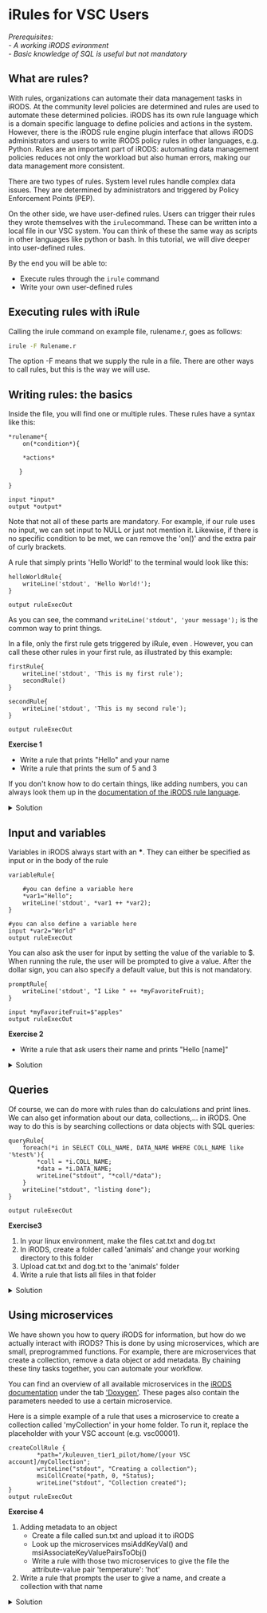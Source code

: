 # iRules for VSC Users

*Prerequisites:*       
*- A working iRODS evironment*   
*- Basic knowledge of SQL is useful but not mandatory*  


## What are rules?
With rules, organizations can automate their data management tasks in iRODS. At the community level policies are determined and rules are used to automate these determined policies. iRODS has its own rule language which is a domain specific language to define policies and actions in the system. However, there is the iRODS rule engine plugin interface that allows iRODS administrators and users to write iRODS policy rules in other languages, e.g. Python. Rules are an important part of iRODS: automating data management policies reduces not only the workload but also human errors, making our data management more consistent.

There are two types of rules. System level rules handle complex data issues. They are determined by administrators and triggered by Policy Enforcement Points (PEP). 

On the other side, we have user-defined rules. Users can trigger their rules they wrote themselves with the `irule`command. These can be written into a local file in our VSC system. You can think of these the same way as scripts in other languages like python or bash. In this tutorial, we will dive deeper into user-defined rules.

By the end you will be able to:
* Execute rules through the `irule` command    
* Write your own user-defined rules


## Executing rules with iRule
Calling the irule command on example file, rulename.r, goes as follows:

```sh
irule -F Rulename.r
```
The option -F means that we supply the rule in a file. There are other ways to call rules, but this is the way we will use.


## Writing rules: the basics
Inside the file, you will find one or multiple rules. These rules have a syntax like this:

```
*rulename*{
    on(*condition*){
    
    *actions*
    
   }

}

input *input*
output *output*
```
Note that not all of these parts are mandatory. For example, if our rule uses no input, we can set input to NULL or just not mention it. Likewise, if there is no specific condition to be met, we can remove the 'on()' and the extra pair of curly brackets.

A rule that simply prints 'Hello World!' to the terminal would look like this:

```
helloWorldRule{
    writeLine('stdout', 'Hello World!');
}

output ruleExecOut
```

As you can see, the command `writeLine('stdout', 'your message');` is the common way to print things.

In a file, only the first rule gets triggered by iRule, even . However, you can call these other rules in your first rule, as illustrated by this example:

```
firstRule{
    writeLine('stdout', 'This is my first rule');
    secondRule()
}

secondRule{
    writeLine('stdout', 'This is my second rule');
}

output ruleExecOut
```

**Exercise 1**

* Write a rule that prints "Hello" and your name
* Write a rule that prints the sum of 5 and 3

If you don't know how to do certain things, like adding numbers, you can always look them up in the [documentation of the iRODS rule language](https://docs.irods.org/4.2.8/plugins/irods_rule_language/).

<details>
  <summary>Solution</summary>

  ```
  nameRule{
    writeLine('stdout', 'Hello Jan');
  }
  output ruleExecOut
  ```
  
  ```
  sumRule{
    writeLine('stdout', 3+5);
  }
  output ruleExecOut
  ```
</details>


## Input and variables

Variables in iRODS always start with an **\***.
They can either be specified as input or in the body of the rule

```
variableRule{
    
    #you can define a variable here
    *var1="Hello";
    writeLine('stdout', *var1 ++ *var2);
}

#you can also define a variable here
input *var2="World"
output ruleExecOut
```

You can also ask the user for input by setting the value of the variable to $.
When running the rule, the user will be prompted to give a value.
After the dollar sign, you can also specify a default value, but this is not mandatory.

```
promptRule{
    writeLine('stdout', "I Like " ++ *myFavoriteFruit);
}

input *myFavoriteFruit=$"apples"
output ruleExecOut 
```

**Exercise 2**

* Write a rule that ask users their name and prints "Hello \[name\]"

<details>
  <summary>Solution</summary>
        
  ```
  helloNameRule{
    writeLine('stdout', 'Hello ' ++ *name);
  }
  
  input *name=$
  output ruleExecOut
  ```
</details>



## Queries

Of course, we can do more with rules than do calculations and print lines. We can also get information about our data, collections,... in iRODS.
One way to do this is by searching collections or data objects with SQL queries:

```
queryRule{
    foreach(*i in SELECT COLL_NAME, DATA_NAME WHERE COLL_NAME like '%test%'){
        *coll = *i.COLL_NAME;
        *data = *i.DATA_NAME;
        writeLine("stdout", "*coll/*data");
    }
    writeLine("stdout", "listing done");
}

output ruleExecOut
```

**Exercise3**

1.  In your linux environment, make the files cat.txt and dog.txt
2.  In iRODS, create a folder called 'animals' and change your working directory to this folder
3.  Upload cat.txt and dog.txt to the 'animals' folder
4.  Write a rule that lists all files in that folder

<details>
    <summary>Solution</summary>
    
   ```
   queryRule{
       foreach(*i in SELECT COLL_NAME, DATA_NAME WHERE COLL_NAME like '%animals%'){
           *coll = *i.COLL_NAME;
           *data = *i.DATA_NAME;
           writeLine("stdout", "*coll/*data");
       }
   }
    
   output ruleExecOut
   ```  
</details>


## Using microservices
We have shown you how to query iRODS for information, but how do we actually interact with iRODS? 
This is done by using microservices, which are small, preprogrammed functions. For example, there are microservices that create a collection, remove a data object or add metadata. 
By chaining these tiny tasks together, you can automate your workflow.

You can find an overview of all available microservices in the [iRODS documentation](https://docs.irods.org/4.2.8/) under the tab ['Doxygen'](https://docs.irods.org/4.2.8/doxygen/). These pages also contain the parameters needed to use a certain microservice.

Here is a simple example of a rule that uses a microservice to create a collection called 'myCollection' in your home folder.
To run it, replace the placeholder with your VSC account (e.g. vsc00001).


```
createCollRule {
        *path="/kuleuven_tier1_pilot/home/[your VSC account]/myCollection";
        writeLine("stdout", "Creating a collection");
        msiCollCreate(*path, 0, *Status);
        writeLine("stdout", "Collection created");
}
output ruleExecOut

```

**Exercise 4**
1. Adding metadata to an object
    * Create a file called sun.txt and upload it to iRODS
    * Look up the microservices msiAddKeyVal() and msiAssociateKeyValuePairsToObj()
    * Write a rule with those two microservices to give the file the attribute-value pair 'temperature': 'hot'
2. Write a rule that prompts the user to give a name, and create a collection with that name



<details>
    <summary>Solution</summary>
   
   ```
   addMetadataRule {
   
        #making a variable with the path of sun.txt in string format
        *dataObj="/kuleuven_tier1_pilot/home/[your VSC account]/sun.txt"
   
        #creating the key-value pair
        msiAddKeyVal(*Keyval,'temperature','hot');
        
        #assigning the pair to the data object
        msiAssociateKeyValuePairsToObj(*Keyval,*dataObj,"-d");
        WriteLine('stdout', 'Metadata assigned');
   }
   
   output ruleExecOut
        
   ```  
   
   You can check whether this worked with the command `imeta ls -d sun.txt`.
   
   ```
   createCollRule {

        *path="/kuleuven_tier1_pilot/home/vsc33731/" ++ *collectionName

        writeLine("stdout", "Creating a collection");
        msiCollCreate(*path, 0, *Status);
        writeLine("stdout", "Collection created");

    }

    input *collectionName=$"myCollection"
    output ruleExecOut
    
   ``` 
    
</details>
